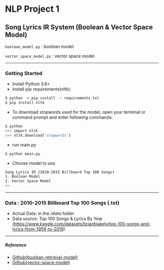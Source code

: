 # NLP Project 1

## Song Lyrics IR System (Boolean & Vector Space Model)

`boolean_model.py` : boolean model

`vector_space_model.py` : vector space model

---

### Getting Started

- Install Python 3.6+
- Install pip requirements(nltk):

```bash
$ python -m pip install -r requirements.txt
$ pip install nltk
```

- To download stopwords used for the model, open your terminal or command prompt and enter following commands:

```bash
$ python
>>> import nltk
>>> nltk.download('stopwords')
```

- run main.py

```bash
$ python main.py
```

- Choose model to use

```bash
Song Lyrics IR (2010-2015 Billboard Top 100 Songs)
1. Boolean Model
2. Vector Space Model
>>
```

---

### Data : 2010-2015 Billboard Top 100 Songs (.txt)

- Actual Data: in the _/data_ folder
- Data source: Top 100 Songs & Lyrics By Year (https://www.kaggle.com/datasets/brianblakely/top-100-songs-and-lyrics-from-1959-to-2019)

---

##### Reference

- [Github(boolean-retrieval-model)](https://github.com/mayank-02/boolean-retrieval-model/tree/main)
- [Github(vector-space-model)](https://github.com/mayank-02/boolean-retrieval-model/tree/main)
